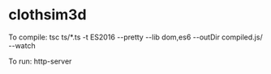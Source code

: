 # clothsim3d
To compile:
tsc ts/*.ts -t ES2016 --pretty --lib dom,es6 --outDir compiled.js/ --watch

To run:
http-server 

